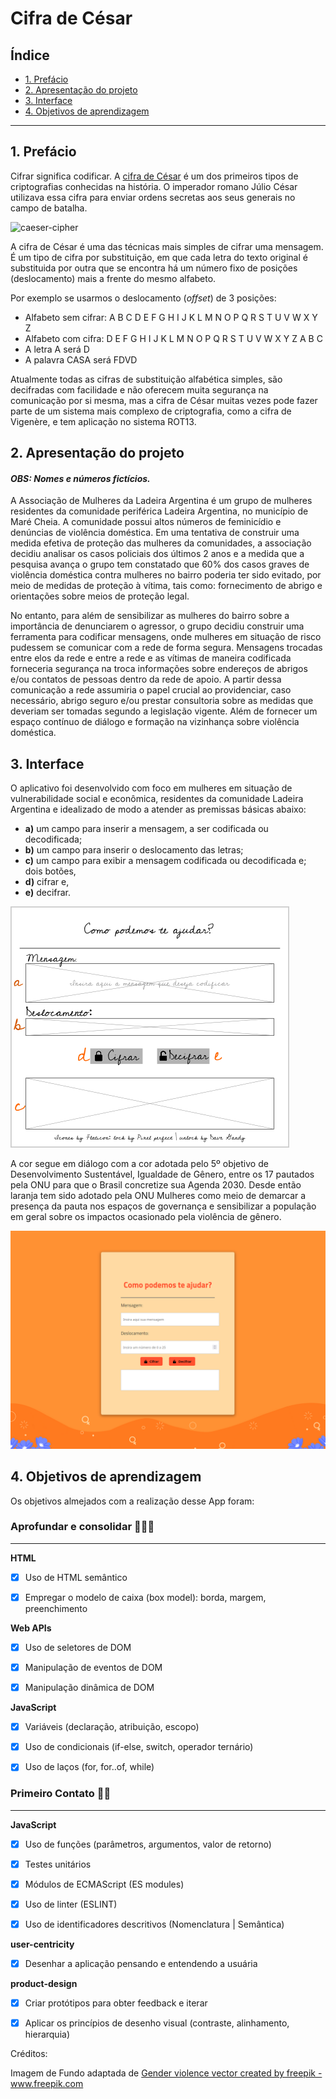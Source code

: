 # Cifra de César

## Índice

* [1. Prefácio](#1-prefácio)
* [2. Apresentação do projeto](#2-apresentação-do-projeto)
* [3. Interface](#3-interface)
* [4. Objetivos de aprendizagem](#4-objetivos-de-aprendizagem)

***

## 1. Prefácio

Cifrar significa codificar. A [cifra de César](https://pt.wikipedia.org/wiki/Cifra_de_C%C3%A9sar)
é um dos primeiros tipos de criptografias conhecidas na história.
O imperador romano Júlio César utilizava essa cifra para enviar
ordens secretas aos seus generais no campo de batalha.

![caeser-cipher](https://user-images.githubusercontent.com/11894994/60990999-07ffdb00-a320-11e9-87d0-b7c291bc4cd1.png)

A cifra de César é uma das técnicas mais simples de cifrar uma mensagem. É um
tipo de cifra por substituição, em que cada letra do texto original é
substituida por outra que se encontra há um número fixo de posições
(deslocamento) mais a frente do mesmo alfabeto.

Por exemplo se usarmos o deslocamento (_offset_) de 3 posições:

* Alfabeto sem cifrar: A B C D E F G H I J K L M N O P Q R S T U V W X Y Z
* Alfabeto com cifra:  D E F G H I J K L M N O P Q R S T U V W X Y Z A B C
* A letra A será D
* A palavra CASA será FDVD

Atualmente todas as cifras de substituição alfabética simples, são decifradas
com facilidade e não oferecem muita segurança na comunicação por si mesma,
mas a cifra de César muitas vezes pode fazer parte de um sistema
mais complexo de criptografia, como
a cifra de Vigenère, e tem aplicação no sistema ROT13.

## 2. Apresentação do projeto
#### *OBS: Nomes e números fictícios.*

A Associação de Mulheres da Ladeira Argentina é um grupo de mulheres residentes da comunidade periférica Ladeira Argentina, no município de Maré Cheia. A comunidade possui altos números de feminicídio e denúncias de violência doméstica. Em uma tentativa de construir uma medida efetiva de proteção das mulheres da comunidades, a associação decidiu analisar os casos policiais dos últimos 2 anos e a medida que a pesquisa avança o grupo tem constatado que 60% dos casos graves de violência doméstica contra mulheres no bairro poderia ter sido evitado, por meio de medidas de proteção à vítima, tais como: fornecimento de abrigo e orientações sobre meios de proteção legal. 

No entanto, para além de sensibilizar as mulheres do bairro sobre a importância de denunciarem o agressor, o grupo decidiu construir uma ferramenta para codificar mensagens, onde mulheres em situação de risco pudessem se comunicar com a rede de forma segura. Mensagens trocadas entre elos da rede e entre a rede e as vítimas de maneira codificada forneceria segurança na troca informações sobre endereços de abrigos e/ou contatos de pessoas dentro da rede de apoio. A partir dessa comunicação a rede assumiria o papel crucial ao providenciar, caso necessário, abrigo seguro e/ou prestar consultoria sobre as medidas que deveriam ser tomadas segundo a legislação vigente. Além de fornecer um espaço contínuo de diálogo e formação na vizinhança sobre violência doméstica.

## 3. Interface

O aplicativo foi desenvolvido com foco em mulheres em situação de vulnerabilidade social e econômica, residentes da comunidade Ladeira Argentina e idealizado de modo a atender as premissas básicas abaixo: 
- **a)** um campo para inserir a mensagem, a ser codificada ou decodificada; 
- **b)** um campo para inserir o deslocamento das letras; 
- **c)** um campo para exibir a mensagem codificada ou decodificada e; dois botões, 
- **d)** cifrar e, 
- **e)** decifrar.

![protótipo](https://raw.githubusercontent.com/kabianca/SAP008-cipher/main/prototipo.png)

A cor segue em diálogo com a cor adotada pelo 5º objetivo de Desenvolvimento Sustentável, Igualdade de Gênero, entre os 17 pautados pela ONU para que o Brasil concretize sua Agenda 2030. Desde então laranja tem sido adotado pela ONU Mulheres como meio de demarcar a presença da pauta nos espaços de governança e sensibilizar a população em geral sobre os impactos ocasionado pela violência de gênero.

![interface-final](https://raw.githubusercontent.com/kabianca/SAP008-cipher/main/interface.png)

## 4. Objetivos de aprendizagem

Os objetivos almejados com a realização desse App foram:

### **Aprofundar e consolidar** 👩🏾‍💻
---

**HTML**

- [x] Uso de HTML semântico

- [x] Empregar o modelo de caixa (box model): borda, margem, preenchimento

**Web APIs**

- [x] Uso de seletores de DOM

- [x] Manipulação de eventos de DOM

- [x] Manipulação dinâmica de DOM

**JavaScript**

- [x] Variáveis (declaração, atribuição, escopo)

- [x] Uso de condicionais (if-else, switch, operador ternário)

- [x] Uso de laços (for, for..of, while)

### **Primeiro Contato** ✍🏾
---

**JavaScript**
- [x] Uso de funções (parâmetros, argumentos, valor de retorno)

- [x] Testes unitários

- [x] Módulos de ECMAScript (ES modules)

- [x] Uso de linter (ESLINT)

- [x] Uso de identificadores descritivos (Nomenclatura | Semântica)

**user-centricity**

- [x] Desenhar a aplicação pensando e entendendo a usuária

**product-design**

- [x] Criar protótipos para obter feedback e iterar

- [x] Aplicar os princípios de desenho visual (contraste, alinhamento, hierarquia)

Créditos:

Imagem de Fundo adaptada de <a href="https://www.freepik.com/vectors/gender-violence">Gender violence vector created by freepik - www.freepik.com</a>